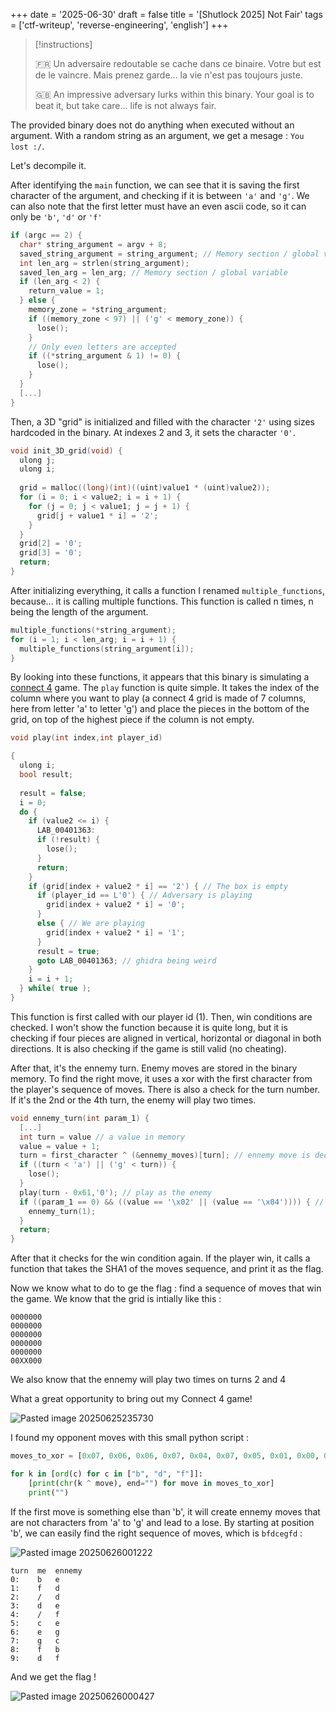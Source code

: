 +++
date = '2025-06-30'
draft = false
title = '[Shutlock 2025] Not Fair'
tags = ['ctf-writeup', 'reverse-engineering', 'english']
+++

> [!instructions] 
> 
> 🇫🇷 Un adversaire redoutable se cache dans ce binaire. Votre but est de le vaincre. Mais prenez garde... la vie n'est pas toujours juste.
> 
> 🇬🇧 An impressive adversary lurks within this binary. Your goal is to beat it, but take care... life is not always fair.


The provided binary does not do anything when executed without an argument. With a random string as an argument, we get a mesage : `You lost :/`. 

Let's decompile it. 

After identifying the `main` function, we can see that it is saving the first character of the argument, and checking if it is between `'a'` and `'g'`. We can also note that the first letter must have an even ascii code, so it can only be `'b'`, `'d'` or `'f'`

```c
if (argc == 2) {
  char* string_argument = argv + 8;
  saved_string_argument = string_argument; // Memory section / global variable
  int len_arg = strlen(string_argument);
  saved_len_arg = len_arg; // Memory section / global variable
  if (len_arg < 2) {
    return_value = 1;
  } else {
    memory_zone = *string_argument;
    if ((memory_zone < 97) || ('g' < memory_zone)) {
      lose();
    }
    // Only even letters are accepted
    if ((*string_argument & 1) != 0) {
      lose();
    }
  }
  [...]  
}
```

Then, a 3D "grid" is initialized and filled with the character `'2'` using sizes hardcoded in the binary. At indexes 2 and 3, it sets the character `'0'`.

```c
void init_3D_grid(void) {
  ulong j;
  ulong i;
  
  grid = malloc((long)(int)((uint)value1 * (uint)value2));
  for (i = 0; i < value2; i = i + 1) {
    for (j = 0; j < value1; j = j + 1) {
      grid[j + value1 * i] = '2';
    }
  }
  grid[2] = '0';
  grid[3] = '0';
  return;
}
```

After initializing everything, it calls a function I renamed `multiple_functions`, because... it is calling multiple functions. This function is called n times, n being the length of the argument.

```c
multiple_functions(*string_argument);
for (i = 1; i < len_arg; i = i + 1) {
  multiple_functions(string_argument[i]);
}
```

By looking into these functions, it appears that this binary is simulating a [connect 4](https://en.wikipedia.org/wiki/Connect_Four) game. The `play` function is quite simple. It takes the index of the column where you want to play (a connect 4 grid is made of 7 columns, here from letter 'a' to letter 'g') and place the pieces in the bottom of the grid, on top of the highest piece if the column is not empty.

```c
void play(int index,int player_id)

{
  ulong i;
  bool result;
  
  result = false;
  i = 0;
  do {
    if (value2 <= i) {
	  LAB_00401363:
      if (!result) {
        lose();
      }
      return;
    }
    if (grid[index + value2 * i] == '2') { // The box is empty
      if (player_id == L'0') { // Adversary is playing
        grid[index + value2 * i] = '0';
      }
      else { // We are playing
        grid[index + value2 * i] = '1';
      }
      result = true;
      goto LAB_00401363; // ghidra being weird
    }
    i = i + 1;
  } while( true );
}

```

This function is first called with our player id (1). Then, win conditions are checked. I won't show the function because it is quite long, but it is checking if four pieces are aligned in vertical, horizontal or diagonal in both directions. It is also checking if the game is still valid (no cheating).

After that, it's the ennemy turn. Enemy moves are stored in the binary memory. To find the right move, it uses a xor with the first character from the player's sequence of moves. There is also a check for the turn number. If it's the 2nd or the 4th turn, the enemy will play two times.

```c
void ennemy_turn(int param_1) {
  [...]
  int turn = value // a value in memory
  value = value + 1;
  turn = first_character ^ (&ennemy_moves)[turn]; // ennemy move is decoded from xoring it with the first character in the argument
  if ((turn < 'a') || ('g' < turn)) {
    lose();
  }
  play(turn - 0x61,'0'); // play as the enemy
  if ((param_1 == 0) && ((value == '\x02' || (value == '\x04')))) { // ennemy play two times on turn 2 and 4
    ennemy_turn(1);
  }
  return;
}
```

After that it checks for the win condition again. If the player win, it calls a function that takes the SHA1 of the moves sequence, and print it as the flag.

Now we know what to do to ge the flag : find a sequence of moves that win the game. We know that the grid is intially like this :

```text
0000000
0000000
0000000
0000000
0000000
00XX000
```

We also know that the ennemy will play two times on turns 2 and 4

What a great opportunity to bring out my Connect 4 game!

![Pasted image 20250625235730](img/Pasted%20image%2020250625235730.png)

I found my opponent moves with this small python script :

```python
moves_to_xor = [0x07, 0x06, 0x06, 0x07, 0x04, 0x07, 0x05, 0x01, 0x00, 0x04, 0x00]

for k in [ord(c) for c in ["b", "d", "f"]]:
    [print(chr(k ^ move), end="") for move in moves_to_xor]
    print("")
```

If the first move is something else than 'b', it will create ennemy moves that are not characters from 'a' to 'g' and lead to a lose. By starting at position 'b', we can easily find the right sequence of moves, which is `bfdcegfd` :

![Pasted image 20250626001222](img/Pasted%20image%2020250626001222.png)

```text
turn  me  ennemy   
0:    b   e
1:    f   d
2:    /   d
3:    d   e
4:    /   f
5:    c   e 
6:    e   g
7:    g   c
8:    f   b
9:    d   f
```

And we get the flag !

![Pasted image 20250626000427](img/Pasted%20image%2020250626000427.png)
